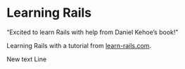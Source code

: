 # Learning Rails

“Excited to learn Rails with help from Daniel Kehoe’s book!”

Learning Rails with a tutorial from [learn-rails.com](http://learn-rails.com/).

New text Line